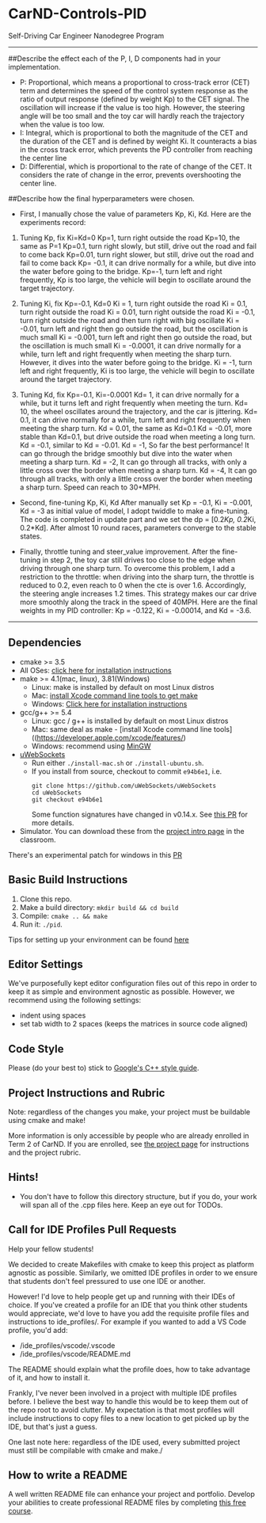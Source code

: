 # CarND-Controls-PID
Self-Driving Car Engineer Nanodegree Program

---
##Describe the effect each of the P, I, D components had in your implementation.
* P: Proportional, which means a proportional to cross-track error (CET) term and determines the speed of the control system response as the ratio of output response (defined by weight Kp) to the CET signal.  The oscillation will increase if the value is too high. However, the steering angle will be too small and the toy car will hardly reach the trajectory when the value is too low.
* I: Integral, which is proportional to both the magnitude of the CET and the duration of the CET and is defined by weight Ki. It counteracts a bias in the cross track error, which prevents the PD controller from reaching the center line
* D: Differential, which is proportional to the rate of change of the CET. It considers the rate of change in the error, prevents overshooting the center line.

##Describe how the final hyperparameters were chosen.
* First, I manually chose the value of parameters Kp, Ki, Kd. Here are the experiments record:
1. Tuning Kp, fix Ki=Kd=0
Kp=1, turn right outside the road
Kp=10, the same as P=1
Kp=0.1, turn right slowly, but still, drive out the road and fail to come back
Kp=0.01, turn right slower, but still, drive out the road and fail to come back
Kp= -0.1, it can drive normally for a while, but dive into the water before going to the bridge.
Kp=-1, turn left and right frequently, Kp is too large, the vehicle will begin to oscillate around the target trajectory.

2. Tuning Ki, fix Kp=-0.1, Kd=0
Ki = 1, turn right outside the road
Ki = 0.1, turn right outside the road
Ki = 0.01, turn right outside the road
Ki = -0.1, turn right outside the road and then turn right with big oscillate
Ki = -0.01, turn left and right then go outside the road, but the oscillation is much small
Ki = -0.001, turn left and right then go outside the road, but the oscillation is much small
Ki = -0.0001, it can drive normally for a while, turn left and right frequently when meeting the sharp turn. However, it dives into the water before going to the bridge.
Ki = -1, turn left and right frequently, Ki is too large, the vehicle will begin to oscillate around the target trajectory.

3. Tuning Kd, fix Kp=-0.1, Ki=-0.0001
Kd= 1, it can drive normally for a while, but it turns left and right frequently when meeting the turn.
Kd= 10, the wheel oscillates around the trajectory, and the car is jittering.
Kd= 0.1, it can drive normally for a while, turn left and right frequently when meeting the sharp turn. 
Kd = 0.01, the same as Kd=0.1
Kd = -0.01, more stable than Kd=0.1, but drive outside the road when meeting a long turn.
Kd = -0.1, similar to Kd = -0.01.
Kd = -1, So far the best performance!  It can go through the bridge smoothly but dive into the water when meeting a sharp turn.
Kd = -2, It can go through all tracks, with only a little cross over the border when meeting a sharp turn.
Kd = -4, It can go through all tracks, with only a little cross over the border when meeting a sharp turn. Speed can reach to 30+MPH.

* Second, fine-tuning Kp, Ki, Kd
After manually set Kp = -0.1, Ki = -0.001, Kd = -3 as initial value of model, I adopt twiddle to make a fine-tuning.  The code is completed in update part and we set the dp = [0.2*Kp, 0.2*Ki, 0.2*Kd]. After almost 10 round races, parameters converge to the stable states.

* Finally, throttle tuning and steer_value improvement.
After the fine-tuning in step 2, the toy car still drives too close to the edge when driving through one sharp turn. To overcome this problem, I add a restriction to the throttle: when driving into the sharp turn, the throttle is reduced to 0.2, even reach to 0 when the cte is over 1.6. Accordingly, the steering angle increases 1.2 times. This strategy makes our car drive more smoothly along the track in the speed of 40MPH. 
Here are the final weights in my PID controller: Kp = -0.122, Ki = -0.00014, and Kd = -3.6. 

---
## Dependencies

* cmake >= 3.5
 * All OSes: [click here for installation instructions](https://cmake.org/install/)
* make >= 4.1(mac, linux), 3.81(Windows)
  * Linux: make is installed by default on most Linux distros
  * Mac: [install Xcode command line tools to get make](https://developer.apple.com/xcode/features/)
  * Windows: [Click here for installation instructions](http://gnuwin32.sourceforge.net/packages/make.htm)
* gcc/g++ >= 5.4
  * Linux: gcc / g++ is installed by default on most Linux distros
  * Mac: same deal as make - [install Xcode command line tools]((https://developer.apple.com/xcode/features/)
  * Windows: recommend using [MinGW](http://www.mingw.org/)
* [uWebSockets](https://github.com/uWebSockets/uWebSockets)
  * Run either `./install-mac.sh` or `./install-ubuntu.sh`.
  * If you install from source, checkout to commit `e94b6e1`, i.e.
    ```
    git clone https://github.com/uWebSockets/uWebSockets 
    cd uWebSockets
    git checkout e94b6e1
    ```
    Some function signatures have changed in v0.14.x. See [this PR](https://github.com/udacity/CarND-MPC-Project/pull/3) for more details.
* Simulator. You can download these from the [project intro page](https://github.com/udacity/self-driving-car-sim/releases) in the classroom.

There's an experimental patch for windows in this [PR](https://github.com/udacity/CarND-PID-Control-Project/pull/3)

## Basic Build Instructions

1. Clone this repo.
2. Make a build directory: `mkdir build && cd build`
3. Compile: `cmake .. && make`
4. Run it: `./pid`. 

Tips for setting up your environment can be found [here](https://classroom.udacity.com/nanodegrees/nd013/parts/40f38239-66b6-46ec-ae68-03afd8a601c8/modules/0949fca6-b379-42af-a919-ee50aa304e6a/lessons/f758c44c-5e40-4e01-93b5-1a82aa4e044f/concepts/23d376c7-0195-4276-bdf0-e02f1f3c665d)

## Editor Settings

We've purposefully kept editor configuration files out of this repo in order to
keep it as simple and environment agnostic as possible. However, we recommend
using the following settings:

* indent using spaces
* set tab width to 2 spaces (keeps the matrices in source code aligned)

## Code Style

Please (do your best to) stick to [Google's C++ style guide](https://google.github.io/styleguide/cppguide.html).

## Project Instructions and Rubric

Note: regardless of the changes you make, your project must be buildable using
cmake and make!

More information is only accessible by people who are already enrolled in Term 2
of CarND. If you are enrolled, see [the project page](https://classroom.udacity.com/nanodegrees/nd013/parts/40f38239-66b6-46ec-ae68-03afd8a601c8/modules/f1820894-8322-4bb3-81aa-b26b3c6dcbaf/lessons/e8235395-22dd-4b87-88e0-d108c5e5bbf4/concepts/6a4d8d42-6a04-4aa6-b284-1697c0fd6562)
for instructions and the project rubric.

## Hints!

* You don't have to follow this directory structure, but if you do, your work
  will span all of the .cpp files here. Keep an eye out for TODOs.

## Call for IDE Profiles Pull Requests

Help your fellow students!

We decided to create Makefiles with cmake to keep this project as platform
agnostic as possible. Similarly, we omitted IDE profiles in order to we ensure
that students don't feel pressured to use one IDE or another.

However! I'd love to help people get up and running with their IDEs of choice.
If you've created a profile for an IDE that you think other students would
appreciate, we'd love to have you add the requisite profile files and
instructions to ide_profiles/. For example if you wanted to add a VS Code
profile, you'd add:

* /ide_profiles/vscode/.vscode
* /ide_profiles/vscode/README.md

The README should explain what the profile does, how to take advantage of it,
and how to install it.

Frankly, I've never been involved in a project with multiple IDE profiles
before. I believe the best way to handle this would be to keep them out of the
repo root to avoid clutter. My expectation is that most profiles will include
instructions to copy files to a new location to get picked up by the IDE, but
that's just a guess.

One last note here: regardless of the IDE used, every submitted project must
still be compilable with cmake and make./

## How to write a README
A well written README file can enhance your project and portfolio.  Develop your abilities to create professional README files by completing [this free course](https://www.udacity.com/course/writing-readmes--ud777).

